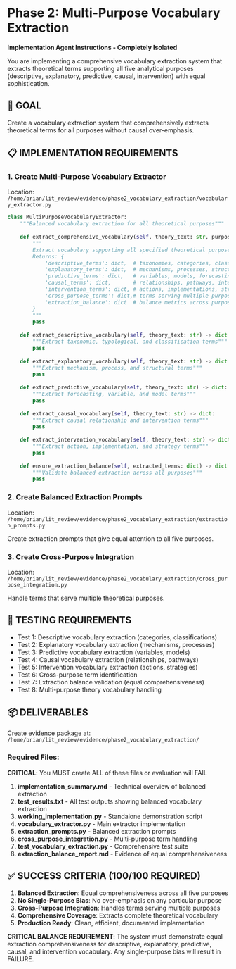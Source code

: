 # Phase 2: Multi-Purpose Vocabulary Extraction

**Implementation Agent Instructions - Completely Isolated**

You are implementing a comprehensive vocabulary extraction system that extracts theoretical terms supporting all five analytical purposes (descriptive, explanatory, predictive, causal, intervention) with equal sophistication.

## 🎯 **GOAL**
Create a vocabulary extraction system that comprehensively extracts theoretical terms for all purposes without causal over-emphasis.

## 📋 **IMPLEMENTATION REQUIREMENTS**

### **1. Create Multi-Purpose Vocabulary Extractor**
Location: `/home/brian/lit_review/evidence/phase2_vocabulary_extraction/vocabulary_extractor.py`

```python
class MultiPurposeVocabularyExtractor:
    """Balanced vocabulary extraction for all theoretical purposes"""
    
    def extract_comprehensive_vocabulary(self, theory_text: str, purposes: list) -> dict:
        """
        Extract vocabulary supporting all specified theoretical purposes
        Returns: {
            'descriptive_terms': dict,  # taxonomies, categories, classifications
            'explanatory_terms': dict,  # mechanisms, processes, structures
            'predictive_terms': dict,   # variables, models, forecasting elements
            'causal_terms': dict,       # relationships, pathways, interventions
            'intervention_terms': dict, # actions, implementations, strategies
            'cross_purpose_terms': dict,# terms serving multiple purposes
            'extraction_balance': dict  # balance metrics across purposes
        }
        """
        pass
    
    def extract_descriptive_vocabulary(self, theory_text: str) -> dict:
        """Extract taxonomic, typological, and classification terms"""
        pass
    
    def extract_explanatory_vocabulary(self, theory_text: str) -> dict:
        """Extract mechanism, process, and structural terms"""
        pass
    
    def extract_predictive_vocabulary(self, theory_text: str) -> dict:
        """Extract forecasting, variable, and model terms"""
        pass
    
    def extract_causal_vocabulary(self, theory_text: str) -> dict:
        """Extract causal relationship and intervention terms"""
        pass
    
    def extract_intervention_vocabulary(self, theory_text: str) -> dict:
        """Extract action, implementation, and strategy terms"""
        pass
    
    def ensure_extraction_balance(self, extracted_terms: dict) -> dict:
        """Validate balanced extraction across all purposes"""
        pass
```

### **2. Create Balanced Extraction Prompts**
Location: `/home/brian/lit_review/evidence/phase2_vocabulary_extraction/extraction_prompts.py`

Create extraction prompts that give equal attention to all five purposes.

### **3. Create Cross-Purpose Integration**
Location: `/home/brian/lit_review/evidence/phase2_vocabulary_extraction/cross_purpose_integration.py`

Handle terms that serve multiple theoretical purposes.

## 🧪 **TESTING REQUIREMENTS**
- Test 1: Descriptive vocabulary extraction (categories, classifications)
- Test 2: Explanatory vocabulary extraction (mechanisms, processes)
- Test 3: Predictive vocabulary extraction (variables, models)
- Test 4: Causal vocabulary extraction (relationships, pathways)
- Test 5: Intervention vocabulary extraction (actions, strategies)
- Test 6: Cross-purpose term identification
- Test 7: Extraction balance validation (equal comprehensiveness)
- Test 8: Multi-purpose theory vocabulary handling

## 📦 **DELIVERABLES**
Create evidence package at: `/home/brian/lit_review/evidence/phase2_vocabulary_extraction/`

### **Required Files**:
**CRITICAL**: You MUST create ALL of these files or evaluation will FAIL

1. **implementation_summary.md** - Technical overview of balanced extraction
2. **test_results.txt** - All test outputs showing balanced vocabulary extraction
3. **working_implementation.py** - Standalone demonstration script
4. **vocabulary_extractor.py** - Main extractor implementation
5. **extraction_prompts.py** - Balanced extraction prompts
6. **cross_purpose_integration.py** - Multi-purpose term handling
7. **test_vocabulary_extraction.py** - Comprehensive test suite
8. **extraction_balance_report.md** - Evidence of equal comprehensiveness

## ✅ **SUCCESS CRITERIA (100/100 REQUIRED)**
1. **Balanced Extraction**: Equal comprehensiveness across all five purposes
2. **No Single-Purpose Bias**: No over-emphasis on any particular purpose
3. **Cross-Purpose Integration**: Handles terms serving multiple purposes
4. **Comprehensive Coverage**: Extracts complete theoretical vocabulary
5. **Production Ready**: Clean, efficient, documented implementation

**CRITICAL BALANCE REQUIREMENT**: The system must demonstrate equal extraction comprehensiveness for descriptive, explanatory, predictive, causal, and intervention vocabulary. Any single-purpose bias will result in FAILURE.